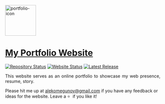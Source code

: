 <img src="https://image.flaticon.com/icons/svg/168/168774.svg" width = "100px" height = "100px" alt="portfolio-icon">

# <a href="https://fishand4ips.github.io/me.github.io/" target="_blank">My Portfolio Website</a>

[![Repository Status](https://img.shields.io/badge/Repository%20Status-Maintained-dark%20green.svg)](https://github.com/fishand4ips/me.github.io)
[![Website Status](https://img.shields.io/badge/Website%20Status-Online-green)](https://fishand4ips.github.io/me.github.io/)
[![Latest Release](https://img.shields.io/badge/Latest%20Release-12%20August%202020-yellow.svg)](https://github.com/fishand4ips/me.github.io/commits/master)

<p align="justify">This website serves as an online portfolio to showcase my web presence, resume, story.</p>

Please hit me up at <a href ="alekomegunov@gmail.com">alekomegunov@gmail.com</a> if you have any feedback or ideas for the website.
Leave a :star:&nbsp; if you like it!

